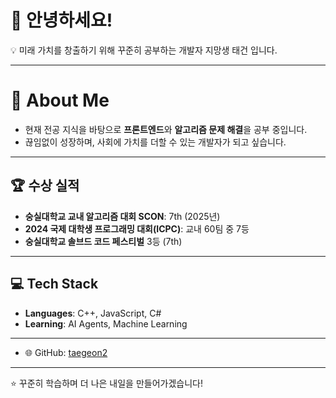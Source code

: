 # 👋 안녕하세요!

💡 미래 가치를 창출하기 위해 꾸준히 공부하는 개발자 지망생 태건 입니다.  

---

# 🌱 About Me

- 현재 전공 지식을 바탕으로 **프론트엔드**와 **알고리즘 문제 해결**을 공부 중입니다.  
- 끊임없이 성장하며, 사회에 가치를 더할 수 있는 개발자가 되고 싶습니다.  

---

## 🏆 수상 실적
- **숭실대학교 교내 알고리즘 대회 SCON**: 7th (2025년)  
- **2024 국제 대학생 프로그래밍 대회(ICPC)**: 교내 60팀 중 7등
- **숭실대학교 솔브드 코드 페스티벌** 3등 (7th)

  

---

## 💻 Tech Stack
- **Languages**: C++, JavaScript, C#   
- **Learning**: AI Agents, Machine Learning  

---

- 🌐 GitHub:  [taegeon2](https://github.com/taegeon2)

---

⭐️ 꾸준히 학습하며 더 나은 내일을 만들어가겠습니다!

